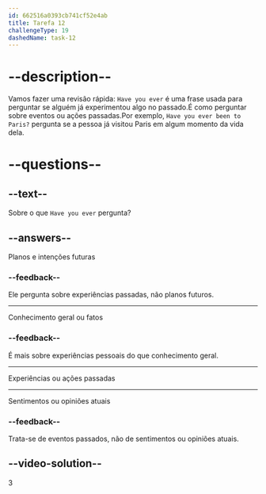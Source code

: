 ```yaml
---
id: 662516a0393cb741cf52e4ab
title: Tarefa 12
challengeType: 19
dashedName: task-12
---
```


# --description--

Vamos fazer uma revisão rápida: `Have you ever` é uma frase usada para perguntar se alguém já experimentou algo no passado.É como perguntar sobre eventos ou ações passadas.Por exemplo, `Have you ever been to Paris?` pergunta se a pessoa já visitou Paris em algum momento da vida dela.

# --questions--

## --text--

Sobre o que `Have you ever` pergunta?

## --answers--

Planos e intenções futuras

### --feedback--

Ele pergunta sobre experiências passadas, não planos futuros.

---

Conhecimento geral ou fatos

### --feedback--

É mais sobre experiências pessoais do que conhecimento geral.

---

Experiências ou ações passadas

---

Sentimentos ou opiniões atuais

### --feedback--

Trata-se de eventos passados, não de sentimentos ou opiniões atuais.

## --video-solution--

3

